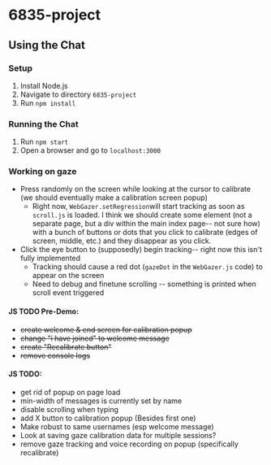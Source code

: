 # 6835-project

## Using the Chat

### Setup
1. Install Node.js  
2. Navigate to directory ```6835-project```
3. Run ```npm install```

### Running the Chat
1. Run ```npm start```
2. Open a browser and go to ```localhost:3000```


### Working on gaze
- Press randomly on the screen while looking at the cursor to calibrate (we should eventually make a calibration screen popup)
    - Right now, ```WebGazer.setRegression```will start tracking as soon as ```scroll.js``` is loaded. I think we should create some element (not a separate page, but a div
      within the main index page-- not sure how)  with a bunch of buttons or dots that you click to calibrate (edges of screen, middle, etc.) and they disappear as you click.
- Click the eye button to (supposedly) begin tracking-- right now this isn't fully implemented
    - Tracking should cause a red dot (```gazeDot``` in the ```WebGazer.js``` code) to appear on the screen
    - Need to debug and finetune scrolling -- something is printed when scroll event triggered

#### JS TODO Pre-Demo:
- ~~create welcome & end screen for calibration popup~~
- ~~change "i have joined" to welcome message~~
- ~~create "Recalibrate button"~~
- ~~remove console logs~~

#### JS TODO:
- get rid of popup on page load
- min-width of messages is currently set by name
- disable scrolling when typing
- add X button to calibration popup (Besides first one)
- Make robust to same usernames (esp welcome message)
- Look at saving gaze calibration data for multiple sessions?
- remove gaze tracking and voice recording on popup (specifically recalibrate)
